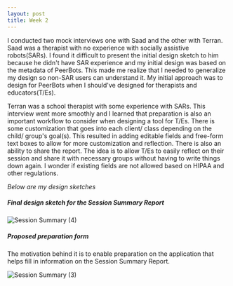 ```yaml
---
layout: post
title: Week 2
---
```


I conducted two mock interviews one with Saad and the other with Terran. Saad was a therapist with no experience with socially assistive robots(SARs). I found it difficult to present the initial design sketch to him because he didn't have SAR experience and my initial design was based on the metadata of PeerBots. This made me realize that I needed to generalize my design so non-SAR users can understand it. My initial approach was to design for PeerBots when I should've designed for therapists and educators(T/Es). 

Terran was a school therapist with some experience with SARs. This interview went more smoothly and I learned that preparation is also an important workflow to consider when designing a tool for T/Es. There is some customization that goes into each client/ class depending on the child/ group's goal(s). This resulted in adding editable fields and free-form text boxes to allow for more customization and reflection. There is also an ability to share the report. The idea is to allow T/Es to easily reflect on their session and share it with necessary groups without having to write things down again. I wonder if existing fields are not allowed based on HIPAA and other regulations. 

_Below are my design sketches_

<h5>Final design sketch for the Session Summary Report</h5>

![Session Summary (4)](https://user-images.githubusercontent.com/98373040/172916220-159706bb-de17-49f6-b4af-a60528807a42.png)

<h5>Proposed preparation form</h5>
The motivation behind it is to enable preparation on the application that helps fill in information on the Session Summary Report. 

![Session Summary (3)](https://user-images.githubusercontent.com/98373040/172914900-6079f178-d6d5-4c86-9901-be33f50a56b0.png)


